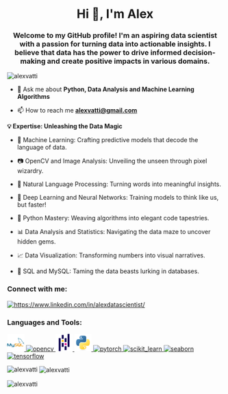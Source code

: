 <h1 align="center">Hi 👋, I'm Alex </h1>
<h3 align="center">Welcome to my GitHub profile! I'm an aspiring data scientist with a passion for turning data into actionable insights. 
  I believe that data has the power to drive informed decision-making and create positive impacts in various domains.</h3>


<p align="left"> <img src="https://komarev.com/ghpvc/?username=alexvatti&label=Profile%20views&color=0e75b6&style=flat" alt="alexvatti" /> </p>


- 💬 Ask me about **Python, Data Analysis and Machine Learning Algorithms**

- 📫 How to reach me **alexvatti@gmail.com**
  
**💡 Expertise: Unleashing the Data Magic</h1>**
  - <p align="left"> 🤖 Machine Learning: Crafting predictive models that decode the language of data.
  - <p align="left">📷 OpenCV and Image Analysis: Unveiling the unseen through pixel wizardry.
  - <p align="left">📝 Natural Language Processing: Turning words into meaningful insights.
  - <p align="left">🧠 Deep Learning and Neural Networks: Training models to think like us, but faster!
  - <p align="left">🐍 Python Mastery: Weaving algorithms into elegant code tapestries.
  - <p align="left">📊 Data Analysis and Statistics: Navigating the data maze to uncover hidden gems.
  - <p align="left"> 📈 Data Visualization: Transforming numbers into visual narratives.
  - <p align="left">🎲 SQL and MySQL: Taming the data beasts lurking in databases.

<h3 align="left">Connect with me:</h3>
<p align="left">
<a href="https://linkedin.com/in/https://www.linkedin.com/in/alexdatascientist/" target="blank"><img align="center" src="https://raw.githubusercontent.com/rahuldkjain/github-profile-readme-generator/master/src/images/icons/Social/linked-in-alt.svg" alt="https://www.linkedin.com/in/alexdatascientist/" height="30" width="40" /></a>
</p>

<h3 align="left">Languages and Tools:</h3>
<p align="left"> <a href="https://www.mysql.com/" target="_blank" rel="noreferrer"> <img src="https://raw.githubusercontent.com/devicons/devicon/master/icons/mysql/mysql-original-wordmark.svg" alt="mysql" width="40" height="40"/> </a> <a href="https://opencv.org/" target="_blank" rel="noreferrer"> <img src="https://www.vectorlogo.zone/logos/opencv/opencv-icon.svg" alt="opencv" width="40" height="40"/> </a> <a href="https://pandas.pydata.org/" target="_blank" rel="noreferrer"> <img src="https://raw.githubusercontent.com/devicons/devicon/2ae2a900d2f041da66e950e4d48052658d850630/icons/pandas/pandas-original.svg" alt="pandas" width="40" height="40"/> </a> <a href="https://www.python.org" target="_blank" rel="noreferrer"> <img src="https://raw.githubusercontent.com/devicons/devicon/master/icons/python/python-original.svg" alt="python" width="40" height="40"/> </a> <a href="https://pytorch.org/" target="_blank" rel="noreferrer"> <img src="https://www.vectorlogo.zone/logos/pytorch/pytorch-icon.svg" alt="pytorch" width="40" height="40"/> </a> <a href="https://scikit-learn.org/" target="_blank" rel="noreferrer"> <img src="https://upload.wikimedia.org/wikipedia/commons/0/05/Scikit_learn_logo_small.svg" alt="scikit_learn" width="40" height="40"/> </a> <a href="https://seaborn.pydata.org/" target="_blank" rel="noreferrer"> <img src="https://seaborn.pydata.org/_images/logo-mark-lightbg.svg" alt="seaborn" width="40" height="40"/> </a> <a href="https://www.tensorflow.org" target="_blank" rel="noreferrer"> <img src="https://www.vectorlogo.zone/logos/tensorflow/tensorflow-icon.svg" alt="tensorflow" width="40" height="40"/> </a> </p>

<p><img align="left" src="https://github-readme-stats.vercel.app/api/top-langs?username=alexvatti&show_icons=true&locale=en&layout=compact" alt="alexvatti" /></p>

<p>&nbsp;<img align="center" src="https://github-readme-stats.vercel.app/api?username=alexvatti&show_icons=true&locale=en" alt="alexvatti" /></p>

<p><img align="center" src="https://github-readme-streak-stats.herokuapp.com/?user=alexvatti&" alt="alexvatti" /></p>
